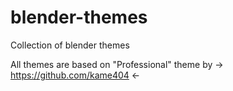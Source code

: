 # blender-themes
Collection of blender themes

All themes are based on "Professional" theme by -> https://github.com/kame404 <-
